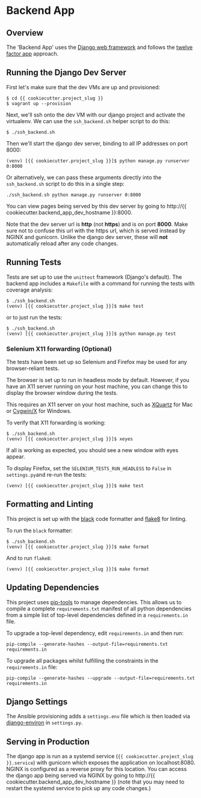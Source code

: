 # Backend App

## Overview

The 'Backend App' uses the [Django web framework](https://www.djangoproject.com)
and follows the [twelve factor app](https://12factor.net) approach.

## Running the Django Dev Server

First let's make sure that the dev VMs are up and provisioned:

```
$ cd {{ cookiecutter.project_slug }}
$ vagrant up --provision
```

Next, we'll ssh onto the dev VM with our django project and activate the
virtualenv. We can use the `ssh_backend.sh` helper script to do this:

```
$ ./ssh_backend.sh 
```

Then we'll start the django dev server, binding to all IP addresses on port 8000:

```
(venv) [{{ cookiecutter.project_slug }}]$ python manage.py runserver 0:8000
```

Or alternatively, we can pass these arguments directly into the `ssh_backend.sh`
script to do this in a single step:

```
./ssh_backend.sh python manage.py runserver 0:8000
```

You can view pages being served by this dev server by going to
http://{{ cookiecutter.backend_app_dev_hostname }}:8000.

Note that the dev server url is **http** (not **https**) and is on port
**8000**. Make sure not to confuse this url with the https url, which is served
instead by NGINX and gunicorn. Unlike the django dev server, these will
**not** automatically reload after any code changes.

## Running Tests

Tests are set up to use the `unittest` framework (Django's default). The
backend app includes a `Makefile` with a command for running the tests with
coverage analysis:

```
$ ./ssh_backend.sh
(venv) [{{ cookiecutter.project_slug }}]$ make test
```

or to just run the tests:

```
$ ./ssh_backend.sh
(venv) [{{ cookiecutter.project_slug }}]$ python manage.py test
```

### Selenium X11 forwarding (Optional)

The tests have been set up so Selenium and Firefox may be used for any
browser-reliant tests.

The browser is set up to run in headless mode by default. However, if you
have an X11 server running on your host machine, you can change this to display
the browser window during the tests.

This requires an X11 server on your host machine, such as
[XQuartz](https://www.xquartz.org) for Mac or [Cygwin/X](https://x.cygwin.com)
for Windows.

To verify that X11 forwarding is working:

```
$ ./ssh_backend.sh
(venv) [{{ cookiecutter.project_slug }}]$ xeyes
```

If all is working as expected, you should see a new window with eyes appear.

To display Firefox, set the `SELENIUM_TESTS_RUN_HEADLESS` to `False` in
`settings.py`and re-run the tests:

```
(venv) [{{ cookiecutter.project_slug }}]$ make test
```

## Formatting and Linting

This project is set up with the [black](https://github.com/psf/black) code
formatter and [flake8](http://flake8.pycqa.org/en/latest/) for linting.

To run the `black` formatter:

```
$ ./ssh_backend.sh
(venv) [{{ cookiecutter.project_slug }}]$ make format
```

And to run `flake8`: 

```
(venv) [{{ cookiecutter.project_slug }}]$ make format
```

## Updating Dependencies

This project uses [pip-tools](https://github.com/jazzband/pip-tools) to
manage dependencies. This allows us to compile a complete `requirements.txt`
manifest of all python dependencies from a simple list of top-level dependencies
defined in a `requirements.in` file.

To upgrade a top-level dependency, edit `requirements.in` and then run:

```
pip-compile --generate-hashes --output-file=requirements.txt requirements.in
```

To upgrade all packages whilst fulfilling the constraints in the `requirements.in`
file: 

```
pip-compile --generate-hashes --upgrade --output-file=requirements.txt requirements.in
```

## Django Settings

The Ansible provisioning adds a `settings.env` file which is then loaded via
[django-environ](https://github.com/joke2k/django-environ) in `settings.py`.

## Serving in Production

The django app is run as a systemd service
(`{{ cookiecutter.project_slug }}.service`) with gunicorn which exposes the 
application on localhost:8080. NGINX is configured as a reverse proxy for this
location. You can access the django app being served via NGINX by going to
http://{{ cookiecutter.backend_app_dev_hostname }} (note that you may need to
restart the systemd service to pick up any code changes.)
